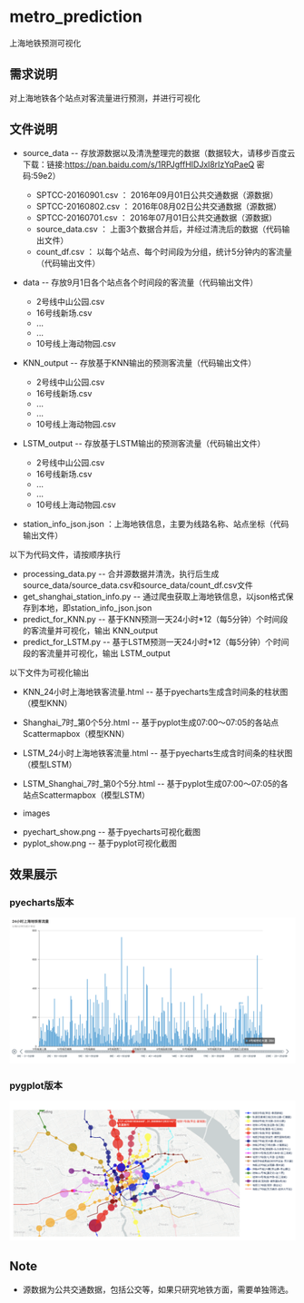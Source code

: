 # metro_prediction
上海地铁预测可视化

## 需求说明
对上海地铁各个站点对客流量进行预测，并进行可视化

## 文件说明
* source_data -- 存放源数据以及清洗整理完的数据（数据较大，请移步百度云下载：链接:https://pan.baidu.com/s/1RPJgffHIDJxl8rIzYqPaeQ  密码:59e2）
  - SPTCC-20160901.csv ： 2016年09月01日公共交通数据（源数据）
  - SPTCC-20160802.csv ： 2016年08月02日公共交通数据（源数据）
  - SPTCC-20160701.csv ： 2016年07月01日公共交通数据（源数据）
  - source_data.csv ： 上面3个数据合并后，并经过清洗后的数据（代码输出文件）
  - count_df.csv ： 以每个站点、每个时间段为分组，统计5分钟内的客流量（代码输出文件）
  
* data -- 存放9月1日各个站点各个时间段的客流量（代码输出文件）
  - 2号线中山公园.csv
  - 16号线新场.csv
  - ...
  - ...
  - 10号线上海动物园.csv
  
* KNN_output -- 存放基于KNN输出的预测客流量（代码输出文件）
  - 2号线中山公园.csv
  - 16号线新场.csv
  - ...
  - ...
  - 10号线上海动物园.csv

* LSTM_output -- 存放基于LSTM输出的预测客流量（代码输出文件）
  - 2号线中山公园.csv
  - 16号线新场.csv
  - ...
  - ...
  - 10号线上海动物园.csv
  
 * station_info_json.json ：上海地铁信息，主要为线路名称、站点坐标（代码输出文件）
  
以下为代码文件，请按顺序执行
* processing_data.py -- 合并源数据并清洗，执行后生成 source_data/source_data.csv和source_data/count_df.csv文件
* get_shanghai_station_info.py -- 通过爬虫获取上海地铁信息，以json格式保存到本地，即station_info_json.json
* predict_for_KNN.py -- 基于KNN预测一天24小时*12（每5分钟）个时间段的客流量并可视化，输出 KNN_output
* predict_for_LSTM.py -- 基于LSTM预测一天24小时*12（每5分钟）个时间段的客流量并可视化，输出 LSTM_output

以下文件为可视化输出
* KNN_24小时上海地铁客流量.html -- 基于pyecharts生成含时间条的柱状图（模型KNN）
* Shanghai_7时_第0个5分.html -- 基于pyplot生成07:00～07:05的各站点Scattermapbox（模型KNN）
* LSTM_24小时上海地铁客流量.html -- 基于pyecharts生成含时间条的柱状图（模型LSTM）
* LSTM_Shanghai_7时_第0个5分.html -- 基于pyplot生成07:00～07:05的各站点Scattermapbox（模型LSTM）

* images
 - pyechart_show.png -- 基于pyecharts可视化截图
 - pyplot_show.png -- 基于pyplot可视化截图

## 效果展示
### pyecharts版本
![image](https://github.com/Aplicity/metro_prediction/blob/master/images/pyechart_show.png)

### pygplot版本
![image](https://github.com/Aplicity/metro_prediction/blob/master/images/pyplot_show.png)

## Note
* 源数据为公共交通数据，包括公交等，如果只研究地铁方面，需要单独筛选。
